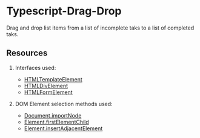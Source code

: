 # Typescript-Drag-Drop
Drag and drop list items from a list of incomplete taks to a list of completed taks. 

## Resources 

1. Interfaces used:
   - [HTMLTemplateElement](https://developer.mozilla.org/en-US/docs/Web/API/HTMLTemplateElement)
   - [HTMLDivElement](https://developer.mozilla.org/en-US/docs/Web/API/HTMLDivElement)
   - [HTMLFormElement](https://developer.mozilla.org/en-US/docs/Web/API/HTMLFormElement)
   
2. DOM Element selection methods used:
   - [Document.importNode](https://developer.mozilla.org/en-US/docs/Web/API/Document/importNode)
   - [Element.firstElementChild](https://developer.mozilla.org/en-US/docs/Web/API/Element/firstElementChild)
   - [Element.insertAdjacentElement](https://developer.mozilla.org/en-US/docs/Web/API/Element/insertAdjacentElement)
   
